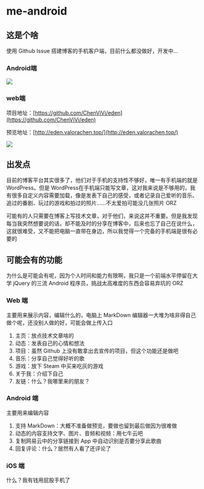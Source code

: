 # me-android

## 这是个啥

使用 Github Issue 搭建博客的手机客户端，目前什么都没做好，开发中...

### Android端

![](http://img.valorachen.top/18-7-11/69488601.jpg)

### web端

项目地址：[https://github.com/ChenViVi/eden](https://github.com/ChenViVi/eden)

预览地址：[http://eden.valorachen.top/](http://eden.valorachen.top/)

![](http://img.valorachen.top/18-7-10/74595056.jpg)

## 出发点

目前的博客平台其实很多了，他们对于手机的支持性不够好，唯一有手机端的就是 WordPress。但是 WordPress在手机端只能写文章，这对我来说是不够用的，我有很多自定义内容需要加载，像是发表下自己的感受，或者记录自己爱听的音乐、追过的番剧、玩过的游戏和拍过的照片……不太爱拍可能没几张照片 ORZ 

可能有的人只需要在博客上写技术文章，对于他们，来说这并不重要。但是我发现每当我突然想要说的话，却不能及时的分享在博客中，后来也忘了自己在说什么，这就很难受，又不能把电脑一直带在身边，所以我觉得一个完备的手机端是很有必要的

## 可能会有的功能

为什么是可能会有呢，因为个人时间和能力有限啊，我只是一个前端水平停留在大学 jQuery 的三流 Android 程序员，挑战太高难度的东西会容易弃坑的 ORZ 

### Web 端

主要用来展示内容，编辑什么的，电脑上 MarkDown 编辑器一大堆为啥非得自己做个呢，还没别人做的好，可能会做上传入口

1. 主页：放点技术文章啥的
2. 动态：发表自己的心情和想法
3. 项目：虽然 Github 上没有敢拿出去宣传的项目，但这个功能还是做吧
4. 音乐：分享自己觉得好听的歌
5. 游戏：放下 Steam 中买来吃灰的游戏
6. 关于我：介绍下自己
7. 友链：什么？我哪里来的朋友？

### Android 端

主要用来编辑内容

1. 支持 MarkDown：大概不准备做预览，要做也留到最后做因为很难做
2. 动态的内容支持文字、图片、音频和视频：用七牛云吧
3. 复制网易云中的分享链接到 App 中自动识别是否要分享此歌曲
4. 回复评论：什么？居然有人看了还评论了

### iOS 端

什么？我有钱用屁股手机了
